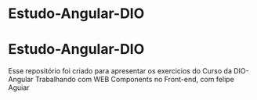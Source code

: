 # Estudo-Angular-DIO
# Estudo-Angular-DIO


Esse repositório foi criado para apresentar os exercicios do Curso da DIO- Angular
Trabalhando com WEB Components no Front-end, com felipe Aguiar